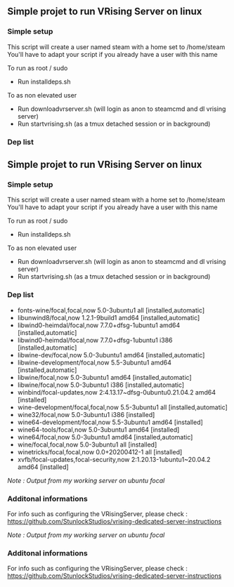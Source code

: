 ## Simple projet to run VRising Server on linux

### Simple setup

This script will create a user named steam with a home set to /home/steam 
You'll have to adapt your script if you already have a user with this name

To run as root / sudo 
* Run installdeps.sh

To as non elevated user 
* Run downloadvrserver.sh (will login as anon to steamcmd and dl vrising server)
* Run startvrising.sh (as a tmux detached session or in background)



### Dep list 

## Simple projet to run VRising Server on linux

### Simple setup

This script will create a user named steam with a home set to /home/steam 
You'll have to adapt your script if you already have a user with this name

To run as root / sudo 
* Run installdeps.sh

To as non elevated user 
* Run downloadvrserver.sh (will login as anon to steamcmd and dl vrising server)
* Run startvrising.sh (as a tmux detached session or in background)



### Dep list 

* fonts-wine/focal,focal,now 5.0-3ubuntu1 all [installed,automatic]
* libunwind8/focal,now 1.2.1-9build1 amd64 [installed,automatic]
* libwind0-heimdal/focal,now 7.7.0+dfsg-1ubuntu1 amd64 [installed,automatic]
* libwind0-heimdal/focal,now 7.7.0+dfsg-1ubuntu1 i386 [installed,automatic]
* libwine-dev/focal,now 5.0-3ubuntu1 amd64 [installed,automatic]
* libwine-development/focal,now 5.5-3ubuntu1 amd64 [installed,automatic]
* libwine/focal,now 5.0-3ubuntu1 amd64 [installed,automatic]
* libwine/focal,now 5.0-3ubuntu1 i386 [installed,automatic]
* winbind/focal-updates,now 2:4.13.17~dfsg-0ubuntu0.21.04.2 amd64 [installed]
* wine-development/focal,focal,now 5.5-3ubuntu1 all [installed,automatic]
* wine32/focal,now 5.0-3ubuntu1 i386 [installed]
* wine64-development/focal,now 5.5-3ubuntu1 amd64 [installed]
* wine64-tools/focal,now 5.0-3ubuntu1 amd64 [installed]
* wine64/focal,now 5.0-3ubuntu1 amd64 [installed,automatic]
* wine/focal,focal,now 5.0-3ubuntu1 all [installed]
* winetricks/focal,focal,now 0.0+20200412-1 all [installed]
* xvfb/focal-updates,focal-security,now 2:1.20.13-1ubuntu1~20.04.2 amd64 [installed]

_Note : Output from my working server on ubuntu focal_

### Additonal informations

For info such as configuring the VRisingServer, please check : https://github.com/StunlockStudios/vrising-dedicated-server-instructions

_Note : Output from my working server on ubuntu focal_

### Additonal informations

For info such as configuring the VRisingServer, please check : https://github.com/StunlockStudios/vrising-dedicated-server-instructions
